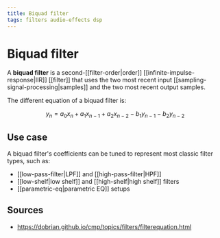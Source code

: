 ```yaml
---
title: Biquad filter
tags: filters audio-effects dsp
---
```


# Biquad filter

A **biquad filter** is a second-[[filter-order|order]] [[infinite-impulse-response|IIR]] [[filter]] that uses the two most recent input [[sampling-signal-processing|samples]] and the two most recent output samples.

The different equation of a biquad filter is:

$$
y_n = a_0x_n + a_1x_{n-1} + a_2x_{n-2} - b_1y_{n-1} - b_2y_{n-2}
$$

## Use case

A biquad filter's coefficients can be tuned to represent most classic filter types, such as:

- [[low-pass-filter|LPF]] and [[high-pass-filter|HPF]]
- [[low-shelf|low shelf]] and [[high-shelf|high shelf]] filters
- [[parametric-eq|parametric EQ]] setups

## Sources

- <https://dobrian.github.io/cmp/topics/filters/filterequation.html>
